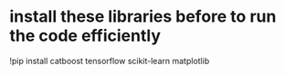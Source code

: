 # install these libraries before to run  the code efficiently

!pip install catboost tensorflow scikit-learn matplotlib
